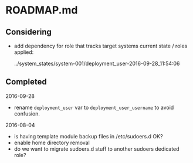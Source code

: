 # ROADMAP.md

##

## Considering

* add dependency for role that tracks target systems current state / roles applied:

  ../system_states/system-001/deployment_user-2016-09-28_11:54:06

## Completed

2016-09-28

*  rename `deployment_user` var to `deployment_user_username` to avoid confusion.

2016-08-04

* is having template module backup files in /etc/sudoers.d OK?
* enable home directory removal
* do we want to migrate sudoers.d stuff to another sudoers dedicated role?
    

